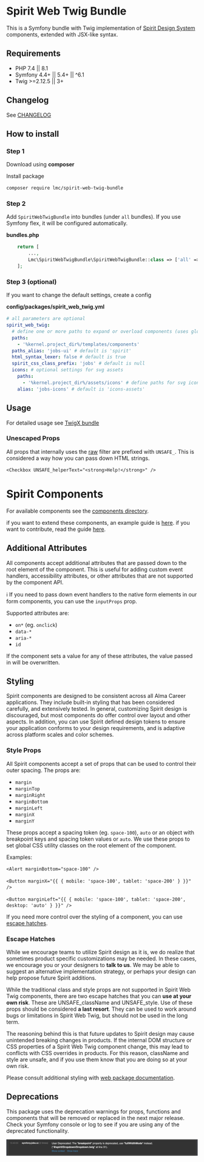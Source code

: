 # Spirit Web Twig Bundle

This is a Symfony bundle with Twig implementation of [Spirit Design System] components, extended with JSX-like syntax.

## Requirements

- PHP 7.4 || 8.1
- Symfony 4.4+ || 5.4+ || ^6.1
- Twig >=2.12.5 || 3+

## Changelog

See [CHANGELOG](./CHANGELOG.md)

## How to install

### Step 1

Download using **composer**

Install package

```bash
composer require lmc/spirit-web-twig-bundle
```

### Step 2

Add `SpiritWebTwigBundle` into bundles (under `all` bundles). If you use Symfony flex, it will be configured automatically.

**bundles.php**

```php
    return [
        ...,
        Lmc\SpiritWebTwigBundle\SpiritWebTwigBundle::class => ['all' => true],
    ];
```

### Step 3 (optional)

If you want to change the default settings, create a config

**config/packages/spirit_web_twig.yml**

```yaml
# all parameters are optional
spirit_web_twig:
  # define one or more paths to expand or overload components (uses glob patterns)
  paths:
    - '%kernel.project_dir%/templates/components'
  paths_alias: 'jobs-ui' # default is 'spirit'
  html_syntax_lexer: false # default is true
  spirit_css_class_prefix: 'jobs' # default is null
  icons: # optional settings for svg assets
    paths:
      - '%kernel.project_dir%/assets/icons' # define paths for svg icons set
    alias: 'jobs-icons' # default is 'icons-assets'
```

## Usage

For detailed usage see [TwigX bundle](https://github.com/lmc-eu/twigx-bundle/blob/main/README.md#usage)

### Unescaped Props

All props that internally uses the [raw](https://twig.symfony.com/doc/3.x/filters/raw.html) filter are prefixed with `UNSAFE_`.
This is considered a way how you can pass down HTML strings.

```twig
<Checkbox UNSAFE_helperText="<strong>Help!</strong>" />
```

# Spirit Components

For available components see the [components directory](https://github.com/lmc-eu/spirit-design-system/tree/main/packages/web-twig/src/Resources/components).

if you want to extend these components, an example guide is [here](./docs/extendComponents.md).
if you want to contribute, read the guide [here](./CONTRIBUTING.md).

## Additional Attributes

All components accept additional attributes that are passed down to the root element of the component.
This is useful for adding custom event handlers, accessibility attributes, or other attributes that
are not supported by the component API.

ℹ️ If you need to pass down event handlers to the native form elements in our form components,
you can use the `inputProps` prop.

Supported attributes are:

- `on*` (eg. `onclick`)
- `data-*`
- `aria-*`
- `id`

If the component sets a value for any of these attributes, the value passed in will be overwritten.

## Styling

Spirit components are designed to be consistent across all Alma Career applications. They include built-in styling that has been
considered carefully, and extensively tested. In general, customizing Spirit design is discouraged, but most components
do offer control over layout and other aspects. In addition, you can use Spirit defined design tokens to ensure your
application conforms to your design requirements, and is adaptive across platform scales and color schemes.

### Style Props

All Spirit components accept a set of props that can be used to control their outer spacing. The props are:

- `margin`
- `marginTop`
- `marginRight`
- `marginBottom`
- `marginLeft`
- `marginX`
- `marginY`

These props accept a spacing token (eg. `space-100`), `auto` or an object with breakpoint keys and spacing token
values or `auto`. We use these props to set global CSS utility classes on the root element of the component.

Examples:

```twig
<Alert marginBottom="space-100" />

<Button marginX="{{ { mobile: 'space-100', tablet: 'space-200' } }}" />

<Button marginLeft="{{ { mobile: 'space-100', tablet: 'space-200', desktop: 'auto' } }}" />
```

If you need more control over the styling of a component, you can use [escape hatches](#escape-hatches).

### Escape Hatches

While we encourage teams to utilize Spirit design as it is, we do realize that sometimes product specific customizations
may be needed. In these cases, we encourage you or your designers to **talk to us**. We may be able to suggest
an alternative implementation strategy, or perhaps your design can help propose future Spirit additions.

While the traditional class and style props are not supported in Spirit Web Twig components, there are two escape
hatches that you can **use at your own risk**. These are UNSAFE_className and UNSAFE_style. Use of these props should be
considered **a last resort**. They can be used to work around bugs or limitations in Spirit Web Twig, but should
not be used in the long term.

The reasoning behind this is that future updates to Spirit design may cause unintended breaking changes in products.
If the internal DOM structure or CSS properties of a Spirit Web Twig component change, this may lead to conflicts
with CSS overrides in products. For this reason, className and style are unsafe, and if you use them know that you
are doing so at your own risk.

Please consult additional styling with [web package documentation][web-pkg-rebrand].

## Deprecations

This package uses the deprecation warnings for props, functions and components that will be removed or replaced in the next major release.
Check your Symfony console or log to see if you are using any of the deprecated functionality.

![Deprecations in Symfony's console](https://github.com/lmc-eu/spirit-design-system/blob/main/static/deprecations-symfony-console.png?raw=true)

[spirit design system]: https://github.com/lmc-eu/spirit-design-system
[web-pkg-rebrand]: https://github.com/lmc-eu/spirit-design-system/tree/main/packages/web#rebranding

